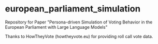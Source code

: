 # european_parliament_simulation
Repository for Paper "Persona-driven Simulation of Voting Behavior in the European Parliament with Large Language Models"








Thanks to HowTheyVote (howtheyvote.eu) for providing roll call vote data.
